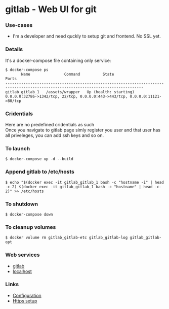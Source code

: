 # gitlab - Web UI for git



### Use-cases
- I'm a developer and need quckly to setup git and frontend. No SSL yet.



### Details
It's a docker-compose file containing only service:
```
$ docker-compose ps
       Name               Command          State                                          Ports                                    
-----------------------------------------------------------------------------------------------------------------------------------
gitlab_gitlab_1   /assets/wrapper   Up (health: starting)   0.0.0.0:32786->1342/tcp, 22/tcp, 0.0.0.0:443->443/tcp, 0.0.0.0:11121->80/tcp
```



### Cridentials
Here are no predefined cridentials as such\
Once you navigate to gitlab page simly register you user and that user has all priveleges, you can add ssh keys and so on.



### To launch
```
$ docker-compose up -d --build
```



### Append gitlab to /etc/hosts
```
$ echo "$(docker exec -it gitlab_gitlab_1 bash -c "hostname -i" | head -c-2) $(docker exec -it gitlab_gitlab_1 bash -c "hostname" | head -c-2)" >> /etc/hosts
```



### To shutdown
```
$ docker-compose down
```



### To cleanup volumes
```
$ docker volume rm gitlab_gitlab-etc gitlab_gitlab-log gitlab_gitlab-opt
```



### Web services
- [gitlab](http://gitlab)
- [localhost](http://localhost:11121)



### Links
- [Configuration](https://docs.gitlab.com/omnibus/settings/configuration.html)
- [Https setup](https://docs.gitlab.com/omnibus/settings/nginx.html#manually-configuring-https)

